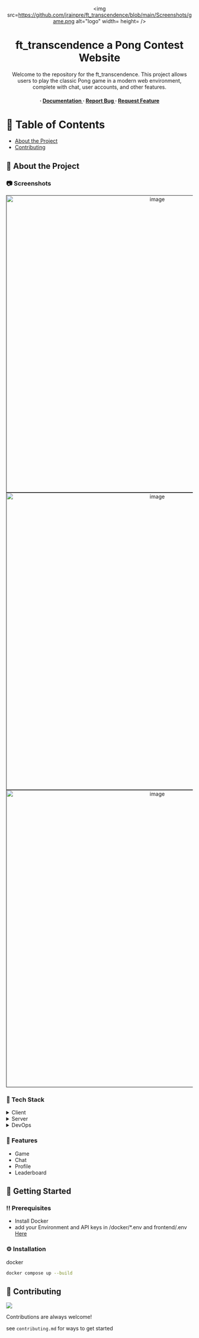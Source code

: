 <div align='center'>

<img src=https://github.com/jrainpre/ft_transcendence/blob/main/Screenshots/game.png alt="logo" width= height= />

<h1>ft_transcendence a Pong Contest Website</h1>
<p>Welcome to the repository for the ft_transcendence. This project allows users to play the classic Pong game in a modern web environment, complete with chat, user accounts, and other features.</p>

<h4> <span> · </span> <a href="https://github.com/jrainpre/ft_transcendence/blob/master/README.md"> Documentation </a> <span> · </span> <a href="https://github.com/jrainpre/ft_transcendence/issues"> Report Bug </a> <span> · </span> <a href="https://github.com/jrainpre/ft_transcendence/issues"> Request Feature </a> </h4>


</div>

# :notebook_with_decorative_cover: Table of Contents

- [About the Project](#star2-about-the-project)
- [Contributing](#wave-contributing)


## :star2: About the Project

### :camera: Screenshots
<div align="center"> <a href=""><img src="https://github.com/jrainpre/ft_transcendence/blob/main/Screenshots/Profile.png" alt='image' width='800'/></a> </div>
<div align="center"> <a href=""><img src="https://github.com/jrainpre/ft_transcendence/blob/main/Screenshots/chat.png" alt='image' width='800'/></a> </div>
<div align="center"> <a href=""><img src="https://github.com/jrainpre/ft_transcendence/blob/main/Screenshots/Leaderboard.png" alt='image' width='800'/></a> </div>


### :space_invader: Tech Stack
<details> <summary>Client</summary> <ul>
<li><a href="https://angular.io/">Angular</a></li>
</ul> </details>
<details> <summary>Server</summary> <ul>
<li><a href="https://nestjs.com/">NestJs</a></li>
</ul> </details>
<details> <summary>DevOps</summary> <ul>
<li><a href="https://www.docker.com/">Docker</a></li>
</ul> </details>

### :dart: Features
- Game
- Chat
- Profile
- Leaderboard


## :toolbox: Getting Started

### :bangbang: Prerequisites

- Install Docker
- add your Environment and API keys in /docker/*.env and frontend/.env<a href="https://api.intra.42.fr/apidoc/guides/getting_started"> Here</a>


### :gear: Installation

docker
```bash
docker compose up --build
```


## :wave: Contributing

<a href="https://github.com/jrainpre/ft_transcendence/graphs/contributors"> <img src="https://contrib.rocks/image?repo=Louis3797/awesome-readme-template" /> </a>

Contributions are always welcome!

see `contributing.md` for ways to get started
